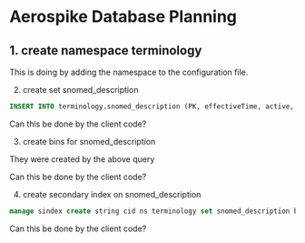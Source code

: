 # Aerospike Database Planning

## 1. create namespace terminology

This is doing by adding the namespace to the configuration file.

2. create set snomed_description

```sql
INSERT INTO terminology.snomed_description (PK, effectiveTime, active, moduleId, conceptId, languageCode, typeId, term, caseSignificanceId) VALUES (1, "20201212", "1", "asd", "asd", "asd", "asd", "asd", "asd")
```

Can this be done by the client code?

3. create bins for snomed_description

They were created by the above query

Can this be done by the client code?

4. create secondary index on snomed_description

```sql
manage sindex create string cid ns terminology set snomed_description bin cid
```

Can this be done by the client code?

